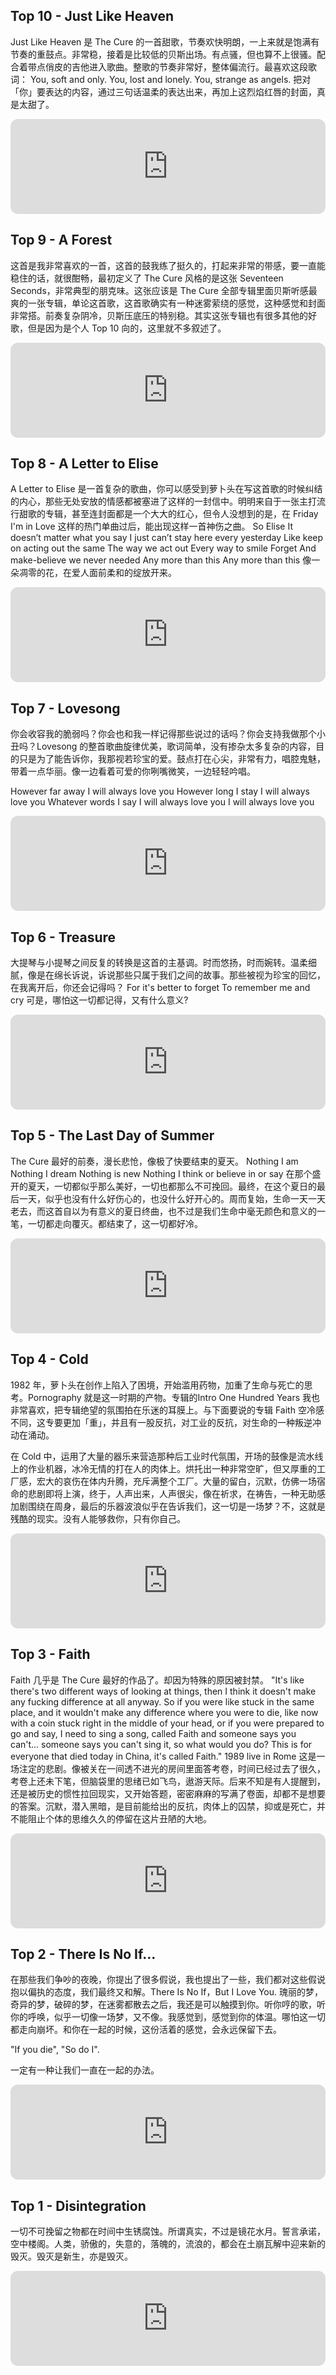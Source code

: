 
## Top 10 - Just Like Heaven

Just Like Heaven 是 The Cure 的一首甜歌，节奏欢快明朗，一上来就是饱满有节奏的重鼓点。非常稳，接着是比较低的贝斯出场。有点骚，但也算不上很骚。配合着带点俏皮的吉他进入歌曲。整歌的节奏非常好，整体偏流行。最喜欢这段歌词：
You, soft and only.
You, lost and lonely.
You, strange as angels.
把对「你」要表达的内容，通过三句话温柔的表达出来，再加上这烈焰红唇的封面，真是太甜了。

<iframe style="border-radius:12px" src="https://open.spotify.com/embed/track/76GlO5H5RT6g7y0gev86Nk?utm_source=generator" width="100%" height="152" frameBorder="0" allowfullscreen="" allow="autoplay; clipboard-write; encrypted-media; fullscreen; picture-in-picture" loading="lazy"></iframe>


## Top 9 - A Forest

这首是我非常喜欢的一首，这首的鼓我练了挺久的，打起来非常的带感，要一直能稳住的话，就很酣畅，最初定义了 The Cure 风格的是这张 Seventeen Seconds，非常典型的朋克味。这张应该是 The Cure 全部专辑里面贝斯听感最爽的一张专辑，单论这首歌，这首歌确实有一种迷雾萦绕的感觉，这种感觉和封面非常搭。前奏复杂阴冷，贝斯压底压的特别稳。其实这张专辑也有很多其他的好歌，但是因为是个人 Top 10 向的，这里就不多叙述了。

<iframe style="border-radius:12px" src="https://open.spotify.com/embed/track/4Ud8b4RuD5NGQOdK2AGAUJ?utm_source=generator" width="100%" height="152" frameBorder="0" allowfullscreen="" allow="autoplay; clipboard-write; encrypted-media; fullscreen; picture-in-picture" loading="lazy"></iframe>


## Top 8 - A Letter to Elise

A Letter to Elise 是一首复杂的歌曲，你可以感受到萝卜头在写这首歌的时候纠结的内心，那些无处安放的情感都被塞进了这样的一封信中。明明来自于一张主打流行甜歌的专辑，甚至连封面都是一个大大的红心，但令人没想到的是，在 Friday I'm in Love 这样的热门单曲过后，能出现这样一首神伤之曲。
So Elise
It doesn’t matter what you say
I just can’t stay here every yesterday
Like keep on acting out the same
The way we act out
Every way to smile
Forget
And make-believe we never needed
Any more than this
Any more than this
像一朵凋零的花，在爱人面前柔和的绽放开来。

<iframe style="border-radius:12px" src="https://open.spotify.com/embed/track/4DdXOLc1VMAY34ourCn1Xa?utm_source=generator" width="100%" height="152" frameBorder="0" allowfullscreen="" allow="autoplay; clipboard-write; encrypted-media; fullscreen; picture-in-picture" loading="lazy"></iframe>


## Top 7 - Lovesong

你会收容我的脆弱吗？你会也和我一样记得那些说过的话吗？你会支持我做那个小丑吗？Lovesong 的整首歌曲旋律优美，歌词简单，没有掺杂太多复杂的内容，目的只是为了能告诉你，我那视若珍宝的爱。鼓点打在心尖，非常有力，唱腔鬼魅，带着一点华丽。像一边看着可爱的你咧嘴微笑，一边轻轻吟唱。

However far away I will always love you
However long I stay I will always love you
Whatever words I say I will always love you
I will always love you

<iframe style="border-radius:12px" src="https://open.spotify.com/embed/track/6EzSoYhar0mao5LV9i0uFh?utm_source=generator" width="100%" height="152" frameBorder="0" allowfullscreen="" allow="autoplay; clipboard-write; encrypted-media; fullscreen; picture-in-picture" loading="lazy"></iframe>

## Top 6 - Treasure

大提琴与小提琴之间反复的转换是这首的主基调。时而悠扬，时而婉转。温柔细腻，像是在绵长诉说，诉说那些只属于我们之间的故事。那些被视为珍宝的回忆，在我离开后，你还会记得吗？
For it's better to forget
To remember me and cry
可是，哪怕这一切都记得，又有什么意义?

<iframe style="border-radius:12px" src="https://open.spotify.com/embed/track/0JjpiLKBd8QqBu9gEV4lYV?utm_source=generator" width="100%" height="152" frameBorder="0" allowfullscreen="" allow="autoplay; clipboard-write; encrypted-media; fullscreen; picture-in-picture" loading="lazy"></iframe>

## Top 5 - The Last Day of Summer

The Cure 最好的前奏，漫长悲怆，像极了快要结束的夏天。
Nothing I am
Nothing I dream
Nothing is new
Nothing I think or believe in or say
在那个盛开的夏天，一切都似乎那么美好，一切也都那么不可挽回。最终，在这个夏日的最后一天，似乎也没有什么好伤心的，也没什么好开心的。周而复始，生命一天一天老去，而这首自以为有意义的夏日终曲，也不过是我们生命中毫无颜色和意义的一笔，一切都走向覆灭。都结束了，这一切都好冷。

<iframe style="border-radius:12px" src="https://open.spotify.com/embed/track/589QTU4b7QS21hOMlYZJPe?utm_source=generator" width="100%" height="152" frameBorder="0" allowfullscreen="" allow="autoplay; clipboard-write; encrypted-media; fullscreen; picture-in-picture" loading="lazy"></iframe>

## Top 4 - Cold

1982 年，萝卜头在创作上陷入了困境，开始滥用药物，加重了生命与死亡的思考。Pornography 就是这一时期的产物。专辑的Intro One Hundred Years 我也非常喜欢，把专辑绝望的氛围拍在乐迷的耳膜上。与下面要说的专辑 Faith 空冷感不同，这专要更加「重」，并且有一股反抗，对工业的反抗，对生命的一种叛逆冲动在涌动。

在 Cold 中，运用了大量的器乐来营造那种后工业时代氛围，开场的鼓像是流水线上的作业机器，冰冷无情的打在人的肉体上。烘托出一种非常空旷，但又厚重的工厂感，宏大的哀伤在体内升腾，充斥满整个工厂。大量的留白，沉默，仿佛一场宿命的悲剧即将上演，终于，人声出来，人声很尖，像在祈求，在祷告，一种无助感加剧围绕在周身，最后的乐器波浪似乎在告诉我们，这一切是一场梦？不，这就是残酷的现实。没有人能够救你，只有你自己。

<iframe style="border-radius:12px" src="https://open.spotify.com/embed/track/3XerBkjkILRc48huk5NkLG?utm_source=generator" width="100%" height="152" frameBorder="0" allowfullscreen="" allow="autoplay; clipboard-write; encrypted-media; fullscreen; picture-in-picture" loading="lazy"></iframe>

## Top 3 - Faith

Faith 几乎是 The Cure 最好的作品了。却因为特殊的原因被封禁。
"It's like there's two different ways of looking at things, then I think it doesn't make any fucking difference at all anyway. So if you were like stuck in the same place, and it wouldn't make any difference where you were to die, like now with a coin stuck right in the middle of your head, or if you were prepared to go and say, I need to sing a song, called Faith and someone says you can't... someone says you can't sing it, so what would you do? This is for everyone that died today in China, it's called Faith." 1989 live in Rome
这是一场注定的悲剧。像被关在一间透不进光的房间里面答考卷，时间已经过去了很久，考卷上还未下笔，但脑袋里的思绪已如飞鸟，遨游天际。后来不知是有人提醒到，还是被历史的惯性拉回现实，又开始答题，密密麻麻的写满了卷面，却都不是想要的答案。沉默，潜入黑暗，是目前能给出的反抗，肉体上的囚禁，抑或是死亡，并不能阻止个体的思维久久的停留在这片丑陋的大地。

<iframe style="border-radius:12px" src="https://open.spotify.com/embed/track/79DE77tA2SOD92QuRedb5A?utm_source=generator" width="100%" height="152" frameBorder="0" allowfullscreen="" allow="autoplay; clipboard-write; encrypted-media; fullscreen; picture-in-picture" loading="lazy"></iframe>

## Top 2 - There Is No If...

在那些我们争吵的夜晚，你提出了很多假说，我也提出了一些，我们都对这些假说抱以偏执的态度，我们最终又和解。There Is No If，But I Love You. 瑰丽的梦，奇异的梦，破碎的梦，在迷雾都散去之后，我还是可以触摸到你。听你哼的歌，听你的呼唤，似乎一切像一场梦，又不像。我感觉到，感觉到你的体温。哪怕这一切都走向崩坏。和你在一起的时候，这份活着的感觉，会永远保留下去。

"If you die",
"So do I".

一定有一种让我们一直在一起的办法。

<iframe style="border-radius:12px" src="https://open.spotify.com/embed/track/5opIqOJfQ0T6W6YoR57Yhm?utm_source=generator" width="100%" height="152" frameBorder="0" allowfullscreen="" allow="autoplay; clipboard-write; encrypted-media; fullscreen; picture-in-picture" loading="lazy"></iframe>


## Top 1 - Disintegration

一切不可挽留之物都在时间中生锈腐蚀。所谓真实，不过是镜花水月。誓言承诺，空中楼阁。人类，骄傲的，失意的，落魄的，流浪的，都会在土崩瓦解中迎来新的毁灭。毁灭是新生，亦是毁灭。

<iframe style="border-radius:12px" src="https://open.spotify.com/embed/track/3UhLbKTnEqjRiZyKhzkRyD?utm_source=generator&theme=0" width="100%" height="152" frameBorder="0" allowfullscreen="" allow="autoplay; clipboard-write; encrypted-media; fullscreen; picture-in-picture" loading="lazy"></iframe>
<!-- <iframe style="border-radius:12px" src="https://open.spotify.com/embed/track/3UhLbKTnEqjRiZyKhzkRyD?utm_source=generator" width="100%" height="152" frameBorder="0" allowfullscreen="" allow="autoplay; clipboard-write; encrypted-media; fullscreen; picture-in-picture" loading="lazy"></iframe> -->
